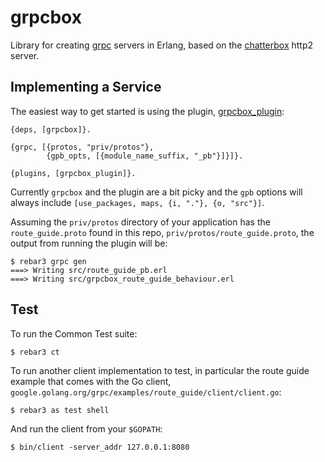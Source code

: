 grpcbox
=====

Library for creating [grpc](https://grpc.io) servers in Erlang, based on the [chatterbox](https://github.com/joedevivo/chatterbox) http2 server.

Implementing a Service
----

The easiest way to get started is using the plugin, [grpcbox_plugin](https://github.com/tsloughter/grpcbox_plugin):

```
{deps, [grpcbox]}.

{grpc, [{protos, "priv/protos"},
        {gpb_opts, [{module_name_suffix, "_pb"}]}]}.

{plugins, [grpcbox_plugin]}.
```

Currently `grpcbox` and the plugin are a bit picky and the `gpb` options will always include `[use_packages, maps, {i, "."}, {o, "src"}]`.

Assuming the `priv/protos` directory of your application has the `route_guide.proto` found in this repo, `priv/protos/route_guide.proto`, the output from running the plugin will be:

```
$ rebar3 grpc gen
===> Writing src/route_guide_pb.erl
===> Writing src/grpcbox_route_guide_behaviour.erl
```

Test
---

To run the Common Test suite:

```
$ rebar3 ct
```

To run another client implementation to test, in particular the route guide example that comes with the Go client, `google.golang.org/grpc/examples/route_guide/client/client.go`:

```
$ rebar3 as test shell
```

And run the client from your `$GOPATH`:

```
$ bin/client -server_addr 127.0.0.1:8080
```
